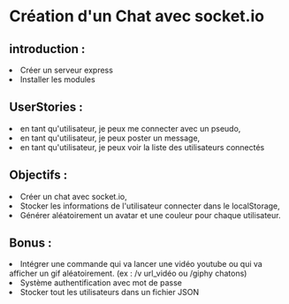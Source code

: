 <h1>Création d'un Chat avec socket.io</h1>

<h2>introduction :</h2>

<li>Créer un serveur express</li>
<li>Installer les modules</li>

<h2>UserStories :</h2>

<li>en tant qu'utilisateur, je peux me connecter avec un pseudo,</li>
<li>en tant qu'utilisateur, je peux poster un message,</li>
<li>en tant qu'utilisateur, je peux voir la liste des utilisateurs connectés</li>

<h2>Objectifs :</h2>

<li>Créer un chat avec socket.io,</li>
<li>Stocker les informations de l'utilisateur connecter dans le localStorage,</li>
<li>Générer aléatoirement un avatar et une couleur pour chaque utilisateur.</li>

<h2>Bonus :</h2>

<li>Intégrer une commande qui va lancer une vidéo youtube ou qui va afficher un gif aléatoirement. (ex : /v url_vidéo ou /giphy chatons)</li>
<li>Système authentification avec mot de passe</li>
<li>Stocker tout les utilisateurs dans un fichier JSON</li>